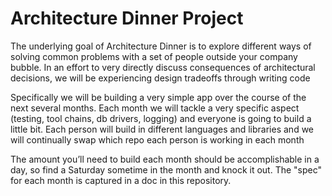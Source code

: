 # Architecture Dinner Project

The underlying goal of Architecture Dinner is to explore different ways of solving common problems with a set of people outside your company bubble. In an effort to very directly discuss consequences of architectural decisions, we will be experiencing design tradeoffs through writing code

Specifically we will be building a very simple app over the course of the next several months. Each month we will tackle a very specific aspect (testing, tool chains, db drivers, logging) and everyone is going to build a little bit. Each person will build in different languages and libraries and we will continually swap which repo each person is working in each month

The amount you’ll need to build each month should be accomplishable in a day, so find a Saturday sometime in the month and knock it out. The "spec" for each month is captured in a doc in this repository. 
